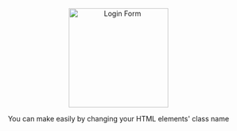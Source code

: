 
<p align="center">
	<a href="https://sites.google.com/s/1zUVZCB54G6bIIXxCOpP_jvt3aeFX66hb/p/1ty_jAOCFS3rsMJWFd-yCkOJRUl9vnWwN/edit" title="Visit ScrollReveal home page">
	</a>
</p>
<br>
<p align="center">
	<a href="https://sites.google.com/s/1zUVZCB54G6bIIXxCOpP_jvt3aeFX66hb/p/1ty_jAOCFS3rsMJWFd-yCkOJRUl9vnWwN/edit" title="Visit ScrollReveal home page">
		<img width="200" src="https://scrollrevealjs.org/img/scrollreveal-logotype-dark.svg" alt="Login Form">
	</a>
</p>
<p align="center">You can make easily by changing your HTML elements' class name</p>


</p>

<p align="center">
	<a href="https://sites.google.com/s/1zUVZCB54G6bIIXxCOpP_jvt3aeFX66hb/p/1ty_jAOCFS3rsMJWFd-yCkOJRUl9vnWwN/edit">
	</a>
</p>

<br>

<br>
